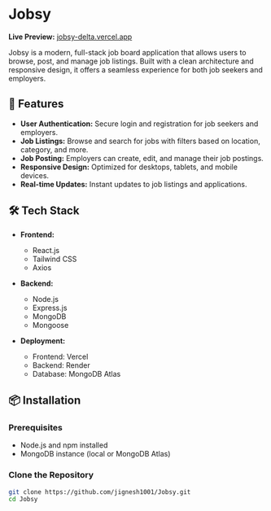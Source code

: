 # Jobsy

**Live Preview:** [jobsy-delta.vercel.app](https://jobsy-delta.vercel.app)

Jobsy is a modern, full-stack job board application that allows users to browse, post, and manage job listings. Built with a clean architecture and responsive design, it offers a seamless experience for both job seekers and employers.

## 🚀 Features

- **User Authentication:** Secure login and registration for job seekers and employers.
- **Job Listings:** Browse and search for jobs with filters based on location, category, and more.
- **Job Posting:** Employers can create, edit, and manage their job postings.
- **Responsive Design:** Optimized for desktops, tablets, and mobile devices.
- **Real-time Updates:** Instant updates to job listings and applications.

## 🛠️ Tech Stack

- **Frontend:**
  - React.js
  - Tailwind CSS
  - Axios

- **Backend:**
  - Node.js
  - Express.js
  - MongoDB
  - Mongoose

- **Deployment:**
  - Frontend: Vercel
  - Backend: Render
  - Database: MongoDB Atlas

## 📦 Installation

### Prerequisites

- Node.js and npm installed
- MongoDB instance (local or MongoDB Atlas)

### Clone the Repository

```bash
git clone https://github.com/jignesh1001/Jobsy.git
cd Jobsy
